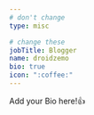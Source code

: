 ```yaml
---
# don't change
type: misc

# change these
jobTitle: Blogger
name: droidzemo
bio: true
icon: ":coffee:"
---
```


Add your Bio here!:+1: